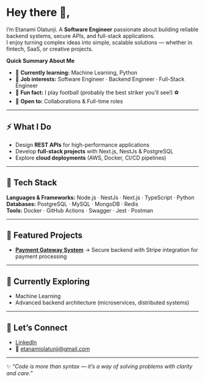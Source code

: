 # Hey there 👋,

I’m Etanami Olatunji. A **Software Engineer** passionate about building reliable backend systems, secure APIs, and full-stack applications.  
I enjoy turning complex ideas into simple, scalable solutions — whether in fintech, SaaS, or creative projects.  

**Quick Summary About Me**
- 🌱 **Currently learning:** Machine Learning, Python  
- 💼 **Job interests:** Software Engineer · Backend Engineer · Full-Stack Engineer  
- 🧠 **Fun fact:** I play football (probably the best striker you'll see!) ⚽  
- 🤝 **Open to:** Collaborations & Full-time roles

---

## ⚡ What I Do
- Design **REST APIs** for high-performance applications  
- Develop **full-stack projects** with Next.js, NestJs & PostgreSQL  
- Explore **cloud deployments** (AWS, Docker, CI/CD pipelines)  

---

## 🚀 Tech Stack
**Languages & Frameworks:** Node.js · NestJs ·  Next.js · TypeScript · Python  
**Databases:** PostgreSQL · MySQL · MongoDB · Redis  
**Tools:** Docker · GitHub Actions · Swagger · Jest · Postman  

---

## 📌 Featured Projects
- [**Payment Gateway System**](#) → Secure backend with Stripe integration for payment processing 

---

## 🌱 Currently Exploring
- Machine Learning
- Advanced backend architecture (microservices, distributed systems)   

---

## 🤝 Let’s Connect
- [LinkedIn](https://linkedin.com/in/etanami)  
- 📧 etanamiolatunji@gmail.com  

---
✨ *“Code is more than syntax — it’s a way of solving problems with clarity and care.”*  

